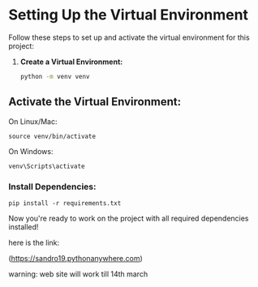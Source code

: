 

# Setting Up the Virtual Environment

Follow these steps to set up and activate the virtual environment for this project:

1. **Create a Virtual Environment:**
   ```bash
   python -m venv venv

## Activate the Virtual Environment:

On Linux/Mac:

    source venv/bin/activate

On Windows:

    venv\Scripts\activate

### Install Dependencies:

    pip install -r requirements.txt

Now you're ready to work on the project with all required dependencies installed!


here is the link:

(https://sandro19.pythonanywhere.com)

warning: web site will work till 14th march
